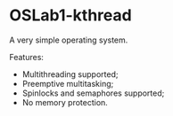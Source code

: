# OSLab1-kthread
A very simple operating system.

Features:
- Multithreading supported;
- Preemptive multitasking;
- Spinlocks and semaphores supported;
- No memory protection.
